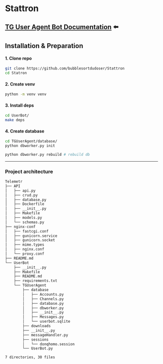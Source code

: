 # Stattron

## [TG User Agent Bot Documentation](https://github.com/bubblesortdudoser/Stattron/blob/main/UserBot/README.md) ⬅️

## Installation & Preparation
#### 1. Clone repo
```.sh
git clone https://github.com/bubblesortdudoser/Stattron
cd Statron
```
#### 2. Create venv
```.sh
python -m venv venv
```

#### 3. Install deps
```.sh
cd UserBot/
make deps
```

#### 4. Create database
```.sh
cd TGUserAgent/database/
python dbworker.py init

python dbworker.py rebuild # rebuild db
```
-----------  


### Project architecture
```.sh
Telemetr
├── API
│   ├── api.py
│   ├── crud.py
│   ├── database.py
│   ├── Dockerfile
│   ├── __init__.py
│   ├── Makefile
│   ├── models.py
│   └── schemas.py
├── nginx-conf
│   ├── fastcgi.conf
│   ├── gunicorn.service
│   ├── gunicorn.socket
│   ├── mime.types
│   ├── nginx.conf
│   └── proxy.conf
├── README.md
└── UserBot
    ├── __init__.py
    ├── Makefile
    ├── README.md
    ├── requirements.txt
    └── TGUserAgent
        ├── database
        │   ├── Accounts.py
        │   ├── Channels.py
        │   ├── database.py
        │   ├── dbworker.py
        │   ├── __init__.py
        │   ├── Messages.py
        │   └── userbot.sqlite
        ├── downloads
        ├── __init__.py
        ├── messageHandler.py
        ├── sessions
        │   └── donqhomo.session
        └── UserBot.py

7 directories, 30 files

```


